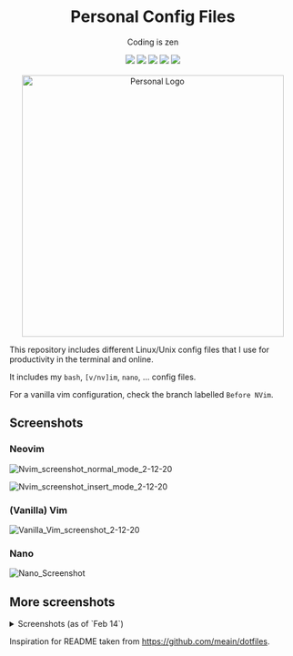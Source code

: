 <h1 align="center">Personal Config Files</h1>
<p align="center">Coding is zen</p>
<p align="center">
  <a href=".vimrc"><img src="https://img.shields.io/badge/Editor-neovim-brightgreen.svg?logo=neovim&?logoWidth=40" /></a>
  <a href="https://linuxmint.com/"><img src="https://img.shields.io/badge/OS-linux mint-green.svg?logo=linux-mint&?logoWidth=40" /></a>
  <a href=".bashrc"><img src="https://img.shields.io/badge/Shell-bash-yellow.svg?logo=gnu-bash&?logoWidth=40&?logoColor=yellow" /></a>
  <img src="https://img.shields.io/badge/Browser-Firefox-orange.svg?logo=mozilla-firefox&?logoWidth=40" />
  <a href="LICENSE"><img src="https://img.shields.io/badge/License-MIT-lightgray.svg" /></a>
  <br><br>
  <img src="https://user-images.githubusercontent.com/32310882/74557301-dbebae80-4f2d-11ea-92a7-f59fff31b7bb.png" width="460" alt="Personal Logo">
</p>

This repository includes different Linux/Unix config files that I use for productivity in the terminal and online.

It includes my `bash`, `[v/nv]im`, `nano`, ... config files.


For a vanilla vim configuration, check the branch labelled `Before NVim`.

## Screenshots

### Neovim

![Nvim_screenshot_normal_mode_2-12-20](https://user-images.githubusercontent.com/32310882/74386317-97440400-4dc3-11ea-96d7-90f77a179a1c.png)

![Nvim_screenshot_insert_mode_2-12-20](https://user-images.githubusercontent.com/32310882/74386295-9317e680-4dc3-11ea-8ee9-72f19be7e41c.png)

### (Vanilla) Vim

![Vanilla_Vim_screenshot_2-12-20](https://user-images.githubusercontent.com/32310882/74386602-60bab900-4dc4-11ea-8119-e07f51aeb849.png)

### Nano

![Nano_Screenshot](https://user-images.githubusercontent.com/32310882/73716524-39d5f600-46e5-11ea-9472-89f2b23fc15b.png)

## More screenshots
<details>
<summary>Screenshots (as of `Feb 14`)</summary>
<br>
<p><i>Currently under renovation.</i></p>
</details>

Inspiration for README taken from https://github.com/meain/dotfiles.

